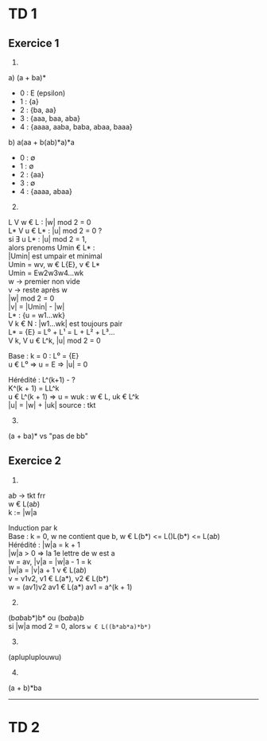 # TD 1

## Exercice 1

1.
a) (a + ba)*
- 0 : E (epsilon)
- 1 : {a}
- 2 : {ba, aa}
- 3 : {aaa, baa, aba}
- 4 : {aaaa, aaba, baba, abaa, baaa}

b) a(aa + b(ab)*a)*a
- 0 : ∅
- 1 : ∅
- 2 : {aa}
- 3 : ∅
- 4 : {aaaa, abaa}

2.
L V w € L : |w| mod 2 = 0  
L* V u € L* : |u| mod 2 = 0 ?  
si Ǝ u L* : |u| mod 2 = 1,  
alors prenoms Umin € L* :  
|Umin| est umpair et minimal  
Umin = wv, w € L\{E}, v € L*  
Umin = Ew2w3w4...wk  
w -> premier non vide  
v -> reste après w  
|w| mod 2 = 0  
|v| = |Umin| - |w|  
L* : {u = w1...wk}  
V k € N : |w1...wk| est toujours pair  
L* = {E} = L⁰ + L¹ = L + L² + L³...  
V k, V u € L^k, |u| mod 2 = 0  


Base : k = 0 : L⁰ = {E}  
u € L⁰ => u = E => |u| = 0  

Hérédité : L^(k+1) - ?  
K^(k + 1) = LL^k  
u € L^(k + 1) => u = wuk : w € L, uk € L^k  
|u| = |w| + |uk|  source : tkt

3.
(a + ba)* vs "pas de bb"  

## Exercice 2

1.
a*b*    ->  tkt frr  
w € L(a*b*)  
k := |w|a  

Induction par k  
Base : k = 0, w ne contient que b, w € L(b*) <= L()L(b*) <= L(a*b*)  
Hérédité : |w|a = k + 1  
|w|a > 0 => la 1e lettre de w est a  
w = av, |v|a = |w|a - 1 = k  
        |w|a = |v|a + 1
v € L(a*b*)  
v = v1v2, v1 € L(a*), v2 € L(b*)  
w = (av1)v2     av1 € L(a*)     av1 = a^(k + 1)

2.
(b*ab*ab*)b* ou (b*ab*a)*b*  
si |w|a mod 2 = 0, alors `w € L((b*ab*a)*b*)`

3.
(aplupluplouwu)

4.
(a + b)*ba

---

# TD 2

